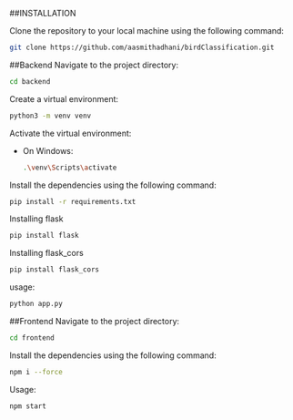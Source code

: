 ##INSTALLATION



Clone the repository to your local machine using the following command:
```bash
git clone https://github.com/aasmithadhani/birdClassification.git
```
##Backend
Navigate to the project directory:
```bash
cd backend
```

Create a virtual environment:
```bash
python3 -m venv venv
```

Activate the virtual environment:
- On Windows:
  ```bash
  .\venv\Scripts\activate
  ```
Install the dependencies using the following command:
```bash
pip install -r requirements.txt
```

Installing flask
````bash
pip install flask
````

Installing flask_cors
````bash
pip install flask_cors
````

usage:
```bash
python app.py
```


##Frontend
Navigate to the project directory:
```bash
cd frontend
```

Install the dependencies using the following command:
```bash
npm i --force
```

Usage:
````bash
npm start
````


